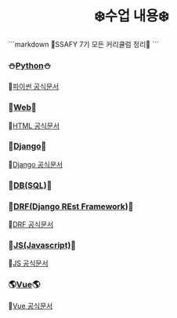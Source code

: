 <div align = "center">
    <h1>
	❄️수업 내용❄️ 
	</h1>
</div>
```markdown
							🐉SSAFY 7기 모든 커리큘럼 정리🐉
```

### ⛄[Python](./01_python/README.md)⛄

📘[파이썬 공식문서](https://docs.python.org/ko/3/)



### 🐷[Web](./02_web/README.md)🐷

📕[HTML 공식문서](https://developer.mozilla.org/ko/docs/Web/HTML)



### 🐨[Django](./03_django/README.md)🐨

📗[Django 공식문서](https://docs.djangoproject.com/ko/4.0/)



### 🐻[DB(SQL)](./04_db/README.md)🐻



### 🎅[DRF(Django REst Framework)](./05_django_rest/README.md)🎅

📙[DRF 공식문서](https://www.django-rest-framework.org/)



### 🌌[JS(Javascript)](./05_js/README.md)🌌

📔[JS 공식문서](https://developer.mozilla.org/ko/docs/Web/JavaScript)



### 🌎[Vue](./06_vue/README.md)🌎

📓[Vue 공식문서](https://kr.vuejs.org/v2/guide/index.html)
